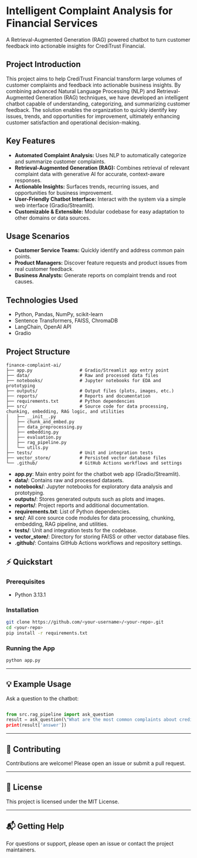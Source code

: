 # Intelligent Complaint Analysis for Financial Services

A Retrieval-Augmented Generation (RAG) powered chatbot to turn customer feedback into actionable insights for CrediTrust Financial.

## Project Introduction

This project aims to help CrediTrust Financial transform large volumes of customer complaints and feedback into actionable business insights. By combining advanced Natural Language Processing (NLP) and Retrieval-Augmented Generation (RAG) techniques, we have developed an intelligent chatbot capable of understanding, categorizing, and summarizing customer feedback. The solution enables the organization to quickly identify key issues, trends, and opportunities for improvement, ultimately enhancing customer satisfaction and operational decision-making.

## Key Features

- **Automated Complaint Analysis:** Uses NLP to automatically categorize and summarize customer complaints.
- **Retrieval-Augmented Generation (RAG):** Combines retrieval of relevant complaint data with generative AI for accurate, context-aware responses.
- **Actionable Insights:** Surfaces trends, recurring issues, and opportunities for business improvement.
- **User-Friendly Chatbot Interface:** Interact with the system via a simple web interface (Gradio/Streamlit).
- **Customizable & Extensible:** Modular codebase for easy adaptation to other domains or data sources.

## Usage Scenarios

- **Customer Service Teams:** Quickly identify and address common pain points.
- **Product Managers:** Discover feature requests and product issues from real customer feedback.
- **Business Analysts:** Generate reports on complaint trends and root causes.

## Technologies Used

- Python, Pandas, NumPy, scikit-learn
- Sentence Transformers, FAISS, ChromaDB
- LangChain, OpenAI API
- Gradio

## Project Structure

```
finance-complaint-ai/
├── app.py                  # Gradio/Streamlit app entry point
├── data/                   # Raw and processed data files
├── notebooks/              # Jupyter notebooks for EDA and prototyping
├── outputs/                # Output files (plots, images, etc.)
├── reports/                # Reports and documentation
├── requirements.txt        # Python dependencies
├── src/                    # Source code for data processing, chunking, embedding, RAG logic, and utilities
│   ├── __init__.py
│   ├── chunk_and_embed.py
│   ├── data_preprocessing.py
│   ├── embedding.py
│   ├── evaluation.py
│   ├── rag_pipeline.py
│   └── utils.py
├── tests/                  # Unit and integration tests
├── vector_store/           # Persisted vector database files
└── .github/                # GitHub Actions workflows and settings
```

- **app.py**: Main entry point for the chatbot web app (Gradio/Streamlit).
- **data/**: Contains raw and processed datasets.
- **notebooks/**: Jupyter notebooks for exploratory data analysis and prototyping.
- **outputs/**: Stores generated outputs such as plots and images.
- **reports/**: Project reports and additional documentation.
- **requirements.txt**: List of Python dependencies.
- **src/**: All core source code modules for data processing, chunking, embedding, RAG pipeline, and utilities.
- **tests/**: Unit and integration tests for the codebase.
- **vector_store/**: Directory for storing FAISS or other vector database files.
- **.github/**: Contains GitHub Actions workflows and repository settings.

## ⚡ Quickstart

### Prerequisites

- Python 3.13.1

### Installation

```bash
git clone https://github.com/<your-username>/<your-repo>.git
cd <your-repo>
pip install -r requirements.txt
```

### Running the App

```bash
python app.py
```

---

## 💡 Example Usage

Ask a question to the chatbot:
```python

from src.rag_pipeline import ask_question
result = ask_question(\"What are the most common complaints about credit cards?\")
print(result['answer'])
```

---

## 🤝 Contributing

Contributions are welcome! Please open an issue or submit a pull request.

---

## 📄 License

This project is licensed under the MIT License.

---

## 📬 Getting Help

For questions or support, please open an issue or contact the project maintainers.

